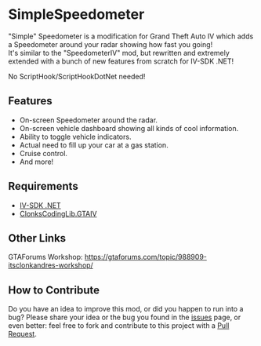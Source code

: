 # SimpleSpeedometer
"Simple" Speedometer is a modification for Grand Theft Auto IV which adds a Speedometer around your radar showing how fast you going!  
It's similar to the "SpeedometerIV" mod, but rewritten and extremely extended with a bunch of new features from scratch for IV-SDK .NET!  

No ScriptHook/ScriptHookDotNet needed!

## Features
- On-screen Speedometer around the radar.  
- On-screen vehicle dashboard showing all kinds of cool information.  
- Ability to toggle vehicle indicators.  
- Actual need to fill up your car at a gas station.
- Cruise control.
- And more!

## Requirements
- [IV-SDK .NET](https://github.com/ClonkAndre/IV-SDK-DotNet)
- [ClonksCodingLib.GTAIV](https://github.com/ClonkAndre/ClonksCodingLib.GTAIV)

## Other Links
GTAForums Workshop: https://gtaforums.com/topic/988909-itsclonkandres-workshop/

## How to Contribute
Do you have an idea to improve this mod, or did you happen to run into a bug? Please share your idea or the bug you found in the [issues](https://github.com/ClonkAndre/SimpleSpeedometer/issues) page, or even better: feel free to fork and contribute to this project with a [Pull Request](https://github.com/ClonkAndre/SimpleSpeedometer/pulls).
